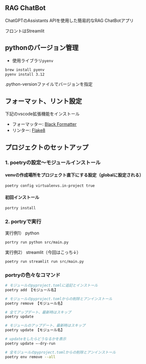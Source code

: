 
## RAG ChatBot
ChatGPTのAssistants APIを使用した簡易的なRAG ChatBotアプリ

フロントはStreamlit

## pythonのバージョン管理

- 使用ライブラリ`pyenv`
```sh
brew install pyenv
pyenv install 3.12
```

.python-versionファイルでバージョンを指定

## フォーマット、リント設定

下記のvscode拡張機能をインストール
- フォーマッター: [Black Formatter](https://marketplace.visualstudio.com/items?itemName=ms-python.black-formatter)
- リンター: [Flake8](https://marketplace.visualstudio.com/items?itemName=ms-python.flake8)

## プロジェクトのセットアップ

### 1. poetryの設定〜モジュールインストール

#### venvの作成場所をプロジェクト直下にする設定（globalに設定される）
```sh
poetry config virtualenvs.in-project true
```

#### 初回インストール
```sh
portry install
```

### 2. portryで実行

実行例1） python
```sh
portry run python src/main.py
```

実行例2） streamlit（今回はこっち↓）
```sh
poetry run streamlit run src/main.py
```

### portryの色々なコマンド
```sh
# モジュールのpyproject.tomlに追記とインストール
poetry add 【モジュール名】

# モジュールのpyproject.tomlからの削除とアンインストール
poetry remove 【モジュール名】

# 全てアップデート、最新時はスキップ
poetry update

# モジュールのアップデート、最新時はスキップ
poetry update 【モジュール名】

# updateをしたらどうなるかを表示
poetry update –-dry-run

# 全モジュールのpyproject.tomlからの削除とアンインストール
poetry env remove --all
```
